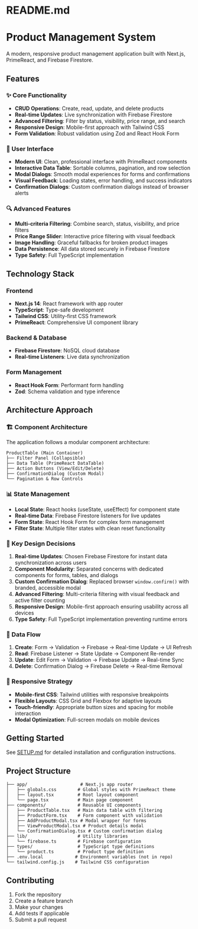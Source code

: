 
# README.md

# Product Management System

A modern, responsive product management application built with Next.js, PrimeReact, and Firebase Firestore.

## Features

### ✨ Core Functionality
- **CRUD Operations**: Create, read, update, and delete products
- **Real-time Updates**: Live synchronization with Firebase Firestore
- **Advanced Filtering**: Filter by status, visibility, price range, and search
- **Responsive Design**: Mobile-first approach with Tailwind CSS
- **Form Validation**: Robust validation using Zod and React Hook Form

### 🎨 User Interface
- **Modern UI**: Clean, professional interface with PrimeReact components
- **Interactive Data Table**: Sortable columns, pagination, and row selection
- **Modal Dialogs**: Smooth modal experiences for forms and confirmations
- **Visual Feedback**: Loading states, error handling, and success indicators
- **Confirmation Dialogs**: Custom confirmation dialogs instead of browser alerts

### 🔍 Advanced Features
- **Multi-criteria Filtering**: Combine search, status, visibility, and price filters
- **Price Range Slider**: Interactive price filtering with visual feedback
- **Image Handling**: Graceful fallbacks for broken product images
- **Data Persistence**: All data stored securely in Firebase Firestore
- **Type Safety**: Full TypeScript implementation

## Technology Stack

### Frontend
- **Next.js 14**: React framework with app router
- **TypeScript**: Type-safe development
- **Tailwind CSS**: Utility-first CSS framework
- **PrimeReact**: Comprehensive UI component library

### Backend & Database
- **Firebase Firestore**: NoSQL cloud database
- **Real-time Listeners**: Live data synchronization

### Form Management
- **React Hook Form**: Performant form handling
- **Zod**: Schema validation and type inference

## Architecture Approach

### 🏗️ Component Architecture
The application follows a modular component architecture:

```
ProductTable (Main Container)
├── Filter Panel (Collapsible)
├── Data Table (PrimeReact DataTable)
├── Action Buttons (View/Edit/Delete)
├── ConfirmationDialog (Custom Modal)
└── Pagination & Row Controls
```

### 📊 State Management
- **Local State**: React hooks (useState, useEffect) for component state
- **Real-time Data**: Firebase Firestore listeners for live updates
- **Form State**: React Hook Form for complex form management
- **Filter State**: Multiple filter states with clean reset functionality

### 🎯 Key Design Decisions

1. **Real-time Updates**: Chosen Firebase Firestore for instant data synchronization across users
2. **Component Modularity**: Separated concerns with dedicated components for forms, tables, and dialogs
3. **Custom Confirmation Dialog**: Replaced browser `window.confirm()` with branded, accessible modal
4. **Advanced Filtering**: Multi-criteria filtering with visual feedback and active filter counting
5. **Responsive Design**: Mobile-first approach ensuring usability across all devices
6. **Type Safety**: Full TypeScript implementation preventing runtime errors

### 🔄 Data Flow
1. **Create**: Form → Validation → Firebase → Real-time Update → UI Refresh
2. **Read**: Firebase Listener → State Update → Component Re-render
3. **Update**: Edit Form → Validation → Firebase Update → Real-time Sync
4. **Delete**: Confirmation Dialog → Firebase Delete → Real-time Removal

### 📱 Responsive Strategy
- **Mobile-first CSS**: Tailwind utilities with responsive breakpoints
- **Flexible Layouts**: CSS Grid and Flexbox for adaptive layouts  
- **Touch-friendly**: Appropriate button sizes and spacing for mobile interaction
- **Modal Optimization**: Full-screen modals on mobile devices

## Getting Started

See [SETUP.md](./SETUP.md) for detailed installation and configuration instructions.

## Project Structure

```
├── app/                    # Next.js app router
│   ├── globals.css        # Global styles with PrimeReact theme
│   ├── layout.tsx         # Root layout component
│   └── page.tsx           # Main page component
├── components/            # Reusable UI components
│   ├── ProductTable.tsx   # Main data table with filtering
│   ├── ProductForm.tsx    # Form component with validation
│   ├── AddProductModal.tsx # Modal wrapper for forms
│   ├── ViewProductModal.tsx # Product details modal
│   └── ConfirmationDialog.tsx # Custom confirmation dialog
├── lib/                   # Utility libraries
│   └── firebase.ts        # Firebase configuration
├── types/                 # TypeScript type definitions
│   └── product.ts         # Product type definition
├── .env.local            # Environment variables (not in repo)
└── tailwind.config.js    # Tailwind CSS configuration
```

## Contributing

1. Fork the repository
2. Create a feature branch
3. Make your changes
4. Add tests if applicable
5. Submit a pull request

